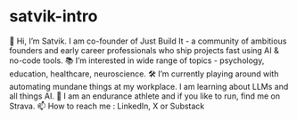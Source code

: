 # satvik-intro

👋 Hi, I’m Satvik. I am co-founder of Just Build It - a community of ambitious founders and early career professionals who ship projects fast using AI & no-code tools. 
📚 I’m interested in wide range of topics - psychology, education, healthcare, neuroscience. 
🛠️ I’m currently playing around with automating mundane things at my workplace. I am learning about LLMs and all things AI. 
🏃 I am an endurance athlete and if you like to run, find me on Strava. 
📫 How to reach me : LinkedIn, X or Substack

